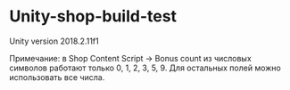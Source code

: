 # Unity-shop-build-test

Unity version 2018.2.11f1

Примечание: в Shop Content Script -> Bonus count из числовых символов работают только 0, 1, 2, 3, 5, 9. Для остальных полей можно использовать все числа.
